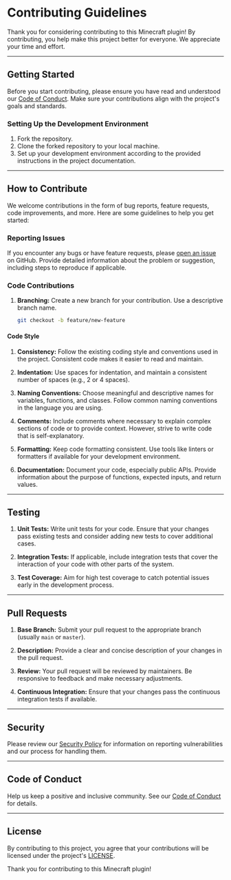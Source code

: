 # Contributing Guidelines

Thank you for considering contributing to this Minecraft plugin! By contributing, you help make this project better for
everyone. We appreciate your time and effort.
___

## Getting Started

Before you start contributing, please ensure you have read and understood our [Code of Conduct](CODE_OF_CONDUCT.md).
Make sure your contributions align with the project's goals and standards.

### Setting Up the Development Environment

1. Fork the repository.
2. Clone the forked repository to your local machine.
3. Set up your development environment according to the provided instructions in the project documentation.

___

## How to Contribute

We welcome contributions in the form of bug reports, feature requests, code improvements, and more. Here are some
guidelines to help you get started:

### Reporting Issues

If you encounter any bugs or have feature requests, please [open an issue](../../issues) on GitHub. Provide detailed
information about the problem or suggestion, including steps to reproduce if applicable.

### Code Contributions

1. **Branching:** Create a new branch for your contribution. Use a descriptive branch name.
   ```bash
   git checkout -b feature/new-feature

#### Code Style

1. **Consistency:** Follow the existing coding style and conventions used in the project. Consistent code makes it
   easier to read and maintain.

2. **Indentation:** Use spaces for indentation, and maintain a consistent number of spaces (e.g., 2 or 4 spaces).

3. **Naming Conventions:** Choose meaningful and descriptive names for variables, functions, and classes. Follow common
   naming conventions in the language you are using.

4. **Comments:** Include comments where necessary to explain complex sections of code or to provide context. However,
   strive to write code that is self-explanatory.

5. **Formatting:** Keep code formatting consistent. Use tools like linters or formatters if available for your
   development environment.

6. **Documentation:** Document your code, especially public APIs. Provide information about the purpose of functions,
   expected inputs, and return values.

___

## Testing

1. **Unit Tests:** Write unit tests for your code. Ensure that your changes pass existing tests and consider adding new
   tests to cover additional cases.

2. **Integration Tests:** If applicable, include integration tests that cover the interaction of your code with other
   parts of the system.

3. **Test Coverage:** Aim for high test coverage to catch potential issues early in the development process.

___

## Pull Requests

1. **Base Branch:** Submit your pull request to the appropriate branch (usually `main` or `master`).

2. **Description:** Provide a clear and concise description of your changes in the pull request.

3. **Review:** Your pull request will be reviewed by maintainers. Be responsive to feedback and make necessary
   adjustments.

4. **Continuous Integration:** Ensure that your changes pass the continuous integration tests if available.

___

## Security

Please review our [Security Policy](SECURITY.md) for information on reporting vulnerabilities and our process for
handling them.
___

## Code of Conduct

Help us keep a positive and inclusive community. See our [Code of Conduct](CODE_OF_CONDUCT.md) for details.
___

## License

By contributing to this project, you agree that your contributions will be licensed under the
project's [LICENSE](LICENSE.md).

Thank you for contributing to this Minecraft plugin!

